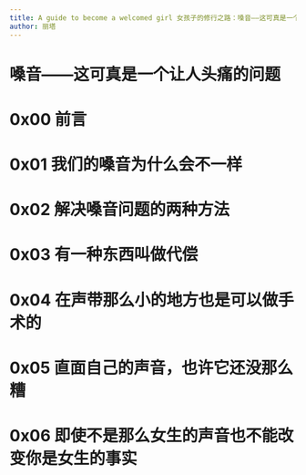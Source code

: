 ```yaml
---
title: A guide to become a welcomed girl 女孩子的修行之路：嗓音——这可真是一个让人头痛的问题
author: 丽塔
---
```


# 嗓音——这可真是一个让人头痛的问题

# 0x00 前言
# 0x01 我们的嗓音为什么会不一样
# 0x02 解决嗓音问题的两种方法
# 0x03 有一种东西叫做代偿
# 0x04 在声带那么小的地方也是可以做手术的
# 0x05 直面自己的声音，也许它还没那么糟
# 0x06 即使不是那么女生的声音也不能改变你是女生的事实